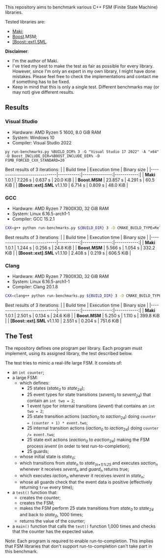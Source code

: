 This repository aims to benchmark various C++ FSM (Finite State Machine) libraries.

Tested libraries are:

* [Maki](https://github.com/fgoujeon/maki);
* [Boost](https://www.boost.org/).MSM;
* [\[Boost::ext\].SML](https://boost-ext.github.io/sml/).

**Disclaimer**:

* I'm the author of Maki.
* I've tried my best to make the test as fair as possible for every library. However, since I'm only an expert in my own library, I might have done mistakes. Please feel free to check the implementations and contact me if something has to be fixed.
* Keep in mind that this is only a single test. Different benchmarks may (or may not) give different results.

## Results

### Visual Studio

* Hardware: AMD Ryzen 5 1600, 8.0 GiB RAM
* System: Windows 10
* Compiler: Visual Studio 2022

```batch
py run-benchmarks.py %BUILD_DIR% 3 -G "Visual Studio 17 2022" -A "x64" -D Boost_INCLUDE_DIR=%BOOST_INCLUDE_DIR% -D FSMB_FORCED_CXX_STANDARD=20
```

Best results of 3 iterations:
|                              | Build time | Execution time | Binary size |
|------------------------------|-----------:|---------------:|------------:|
| **Maki** 1.0.1               | 7.226 s    | 0.637 s        | 20.0 KiB    |
| **Boost.MSM**                | 23.857 s   | 4.291 s        | 60.5 KiB    |
| **[Boost::ext].SML** v1.1.10 | 6.714 s    | 0.809 s        | 48.0 KiB    |

### GCC

* Hardware: AMD Ryzen 7 7800X3D, 32 GiB RAM
* System: Linux 6.16.5-arch1-1
* Compiler: GCC 15.2.1

```bash
CXX=g++ python run-benchmarks.py ${BUILD_DIR} 3 -D CMAKE_BUILD_TYPE=Release -D FSMB_FORCED_CXX_STANDARD=20
```

Best results of 3 iterations:
|                              | Build time | Execution time | Binary size |
|------------------------------|-----------:|---------------:|------------:|
| **Maki** 1.0.1               | 1.244 s    | 0.256 s        | 24.8 KiB    |
| **Boost.MSM**                | 5.566 s    | 1.054 s        | 332.2 KiB   |
| **[Boost::ext].SML** v1.1.10 | 2.408 s    | 0.219 s        | 606.5 KiB   |

### Clang

* Hardware: AMD Ryzen 7 7800X3D, 32 GiB RAM
* System: Linux 6.16.5-arch1-1
* Compiler: Clang 20.1.8

```bash
CXX=clang++ python run-benchmarks.py ${BUILD_DIR} 3 -D CMAKE_BUILD_TYPE=Release -D FSMB_FORCED_CXX_STANDARD=20
```

Best results of 3 iterations:
|                              | Build time | Execution time | Binary size |
|------------------------------|-----------:|---------------:|------------:|
| **Maki** 1.0.1               | 2.501 s    | 0.134 s        | 24.6 KiB    |
| **Boost.MSM**                | 5.250 s    | 1.110 s        | 399.8 KiB   |
| **[Boost::ext].SML** v1.1.10 | 2.551 s    | 0.204 s        | 751.6 KiB   |

## The Test

The repository defines one program per library. Each program must implement, using its assigned library, the test described below.

The test tries to mimic a real-life large FSM. It consists of:

* an `int counter`;
* a large FSM:
  * which defines:
    * 25 states (*state<sub>0</sub>* to *state<sub>24</sub>*);
    * 25 event types for state transitions (*sevent<sub>0</sub>* to *sevent<sub>24</sub>*) that contain an `int two = 2`;
    * 1 event type for internal transitions (*ievent*) that contains an `int two = 2`;
    * 25 state transition actions (*saction<sub>0</sub>* to *saction<sub>24</sub>*) doing `counter = (counter + 1) * event.two`;
    * 25 internal transition actions (*iaction<sub>0</sub>* to *iaction<sub>24</sub>*) doing `counter /= event.two`;
    * 25 state exit actions (*eaction<sub>0</sub>* to *eaction<sub>24</sub>*) making the FSM process *ievent* (in order to test run-to-completion);
    * 25 guards;
  * whose initial state is *state<sub>0</sub>*;
  * which transitions from *state<sub>n</sub>* to *state<sub>(n+1)%25</sub>* and executes *saction<sub>n</sub>* whenever it receives *sevent<sub>n</sub>* and *guard<sub>n</sub>* returns true;
  * which executes *iaction<sub>n</sub>* whenever it receives *ievent* in *state<sub>n</sub>*;
  * whose all guards check that the event data is positive (effectively returning `true` every time);
* a `test()` function that:
  * creates the counter;
  * creates the FSM;
  * makes the FSM perform 25 state transitions from *state<sub>0</sub>* to *state<sub>24</sub>* and back to *state<sub>0</sub>*, 1000 times;
  * returns the value of the counter;
* a `main()` function that calls the `test()` function 1,000 times and checks that the counter has the expected value.

Note: Each program is required to enable run-to-completion. This implies that FSM libraries that don't support run-to-completion can't take part in this benchmark.
